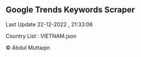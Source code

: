 

## Google Trends Keywords Scraper 
 
Last Update 22-12-2022 , 21:33:06

Country List :
VIETNAM.json



© Abdul Muttaqin 
